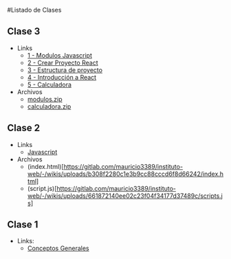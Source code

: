 #Listado de Clases

## Clase 3
- Links
  - [1 - Modulos Javascript](https://gitlab.com/mauricio3389/instituto-web/-/wikis/Clase-3-(1-Modulos-Javascript))
  - [2 - Crear Proyecto React](https://gitlab.com/mauricio3389/instituto-web/-/wikis/Clase-3-(2---Crear-Proyecto-React))
  - [3 - Estructura de proyecto](https://gitlab.com/mauricio3389/instituto-web/-/wikis/Clase-3-(3---Estructura-de-proyecto))
  - [4 - Introducción a React](https://gitlab.com/mauricio3389/instituto-web/-/wikis/Clase-3-(4---Introducci%C3%B3n-a-React))
  - [5 - Calculadora](https://gitlab.com/mauricio3389/instituto-web/-/wikis/Clase-3-(5---Calculadora))
- Archivos
  - [modulos.zip](uploads/7c563fe426a0d6659b176996e796da05/modulos.zip)
  - [calculadora.zip](https://gitlab.com/mauricio3389/instituto-web/-/wikis/uploads/6bca2eb3256fcbe809dc1599fd1e76af/calculadora.zip)

## Clase 2
- Links 
  - [Javascript](https://gitlab.com/mauricio3389/instituto-web/-/wikis/Clase-2-(Javascript))
- Archivos
  - (index.html)[https://gitlab.com/mauricio3389/instituto-web/-/wikis/uploads/b308f2280c1e3b9cc88cccd6f8d66242/index.html]
  - (script.js)[https://gitlab.com/mauricio3389/instituto-web/-/wikis/uploads/661872140ee02c23f04f34177d37489c/scripts.js]

## Clase 1 
- Links: 
  - [Conceptos Generales](https://gitlab.com/mauricio3389/instituto-web/-/wikis/Clase-1)